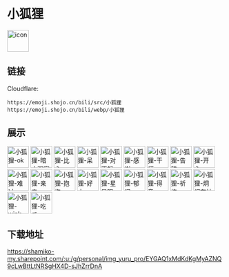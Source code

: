 # 小狐狸
<img src="https://emoji.shojo.cn/bili/src/小狐狸/icon.png" width="50" height="50" alt="icon">

## 链接
Cloudflare:
```
https://emoji.shojo.cn/bili/src/小狐狸
https://emoji.shojo.cn/bili/webp/小狐狸
```
## 展示
<img src="https://emoji.shojo.cn/bili/src/小狐狸/小狐狸-ok.png" width="50" height="50" alt="小狐狸-ok">
<img src="https://emoji.shojo.cn/bili/src/小狐狸/小狐狸-暗中观察.png" width="50" height="50" alt="小狐狸-暗中观察">
<img src="https://emoji.shojo.cn/bili/src/小狐狸/小狐狸-比心.png" width="50" height="50" alt="小狐狸-比心">
<img src="https://emoji.shojo.cn/bili/src/小狐狸/小狐狸-呆.png" width="50" height="50" alt="小狐狸-呆">
<img src="https://emoji.shojo.cn/bili/src/小狐狸/小狐狸-对不起.png" width="50" height="50" alt="小狐狸-对不起">
<img src="https://emoji.shojo.cn/bili/src/小狐狸/小狐狸-感谢.png" width="50" height="50" alt="小狐狸-感谢">
<img src="https://emoji.shojo.cn/bili/src/小狐狸/小狐狸-干杯.png" width="50" height="50" alt="小狐狸-干杯">
<img src="https://emoji.shojo.cn/bili/src/小狐狸/小狐狸-告辞.png" width="50" height="50" alt="小狐狸-告辞">
<img src="https://emoji.shojo.cn/bili/src/小狐狸/小狐狸-开心.png" width="50" height="50" alt="小狐狸-开心">
<img src="https://emoji.shojo.cn/bili/src/小狐狸/小狐狸-难过.png" width="50" height="50" alt="小狐狸-难过">
<img src="https://emoji.shojo.cn/bili/src/小狐狸/小狐狸-亲亲.png" width="50" height="50" alt="小狐狸-亲亲">
<img src="https://emoji.shojo.cn/bili/src/小狐狸/小狐狸-抱抱.png" width="50" height="50" alt="小狐狸-抱抱">
<img src="https://emoji.shojo.cn/bili/src/小狐狸/小狐狸-好方.png" width="50" height="50" alt="小狐狸-好方">
<img src="https://emoji.shojo.cn/bili/src/小狐狸/小狐狸-星星眼.png" width="50" height="50" alt="小狐狸-星星眼">
<img src="https://emoji.shojo.cn/bili/src/小狐狸/小狐狸-郁闷.png" width="50" height="50" alt="小狐狸-郁闷">
<img src="https://emoji.shojo.cn/bili/src/小狐狸/小狐狸-得意.png" width="50" height="50" alt="小狐狸-得意">
<img src="https://emoji.shojo.cn/bili/src/小狐狸/小狐狸-祈祷.png" width="50" height="50" alt="小狐狸-祈祷">
<img src="https://emoji.shojo.cn/bili/src/小狐狸/小狐狸-炯炯有神.png" width="50" height="50" alt="小狐狸-炯炯有神">
<img src="https://emoji.shojo.cn/bili/src/小狐狸/小狐狸-wink.png" width="50" height="50" alt="小狐狸-wink">
<img src="https://emoji.shojo.cn/bili/src/小狐狸/小狐狸-吃瓜.png" width="50" height="50" alt="小狐狸-吃瓜">

## 下载地址

https://shamiko-my.sharepoint.com/:u:/g/personal/img_yuru_pro/EYGAQ1xMdKdKgMyAZNQ9cLwBttLtNRSgHX4D-sJhZrrDnA